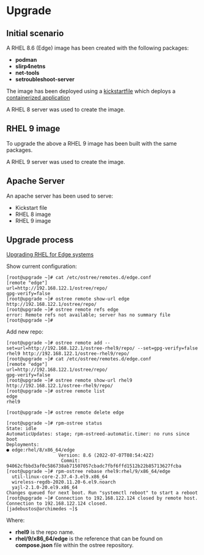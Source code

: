 # Upgrade

## Initial scenario

A RHEL 8.6 (Edge) image has been created with the following packages:

* **podman**
* **slirp4netns**
* **net-tools**
* **setroubleshoot-server**

The image has been deployed using a [kickstartfile](rhel8edge.ks) which deploys a [containerized application](quay.io/rhte_2019/2048-demoday:latest)

A RHEL 8 server was used to create the image.

## RHEL 9 image

To upgrade the above a RHEL 9 image has been built with the same packages.

 A RHEL 9 server was used to create the image.

## Apache Server

An apache server has been used to serve:

* Kickstart file
* RHEL 8 image
* RHEL 9 image

## Upgrade process

[Upgrading RHEL for Edge systems](https://access.redhat.com/documentation/en-us/red_hat_enterprise_linux/9/html-single/composing_installing_and_managing_rhel_for_edge_images/index#upgrading_rhel_for_edge_systems)

Show current configuration:

```
[root@upgrade ~]# cat /etc/ostree/remotes.d/edge.conf 
[remote "edge"]
url=http://192.168.122.1/ostree/repo/
gpg-verify=false
[root@upgrade ~]# ostree remote show-url edge
http://192.168.122.1/ostree/repo/
[root@upgrade ~]# ostree remote refs edge
error: Remote refs not available; server has no summary file
[root@upgrade ~]# 
```

Add new repo:

```
[root@upgrade ~]# ostree remote add --set=url=http://192.168.122.1/ostree-rhel9/repo/ --set=gpg-verify=false rhel9 http://192.168.122.1/ostree-rhel9/repo/
[root@upgrade ~]# cat /etc/ostree/remotes.d/edge.conf 
[remote "edge"]
url=http://192.168.122.1/ostree/repo/
gpg-verify=false
[root@upgrade ~]# ostree remote show-url rhel9
http://192.168.122.1/ostree-rhel9/repo/
[root@upgrade ~]# ostree remote list
edge
rhel9
```

```
[root@upgrade ~]# ostree remote delete edge
```

```
[root@upgrade ~]# rpm-ostree status
State: idle
AutomaticUpdates: stage; rpm-ostreed-automatic.timer: no runs since boot
Deployments:
● edge:rhel/8/x86_64/edge
                   Version: 8.6 (2022-07-07T08:54:42Z)
                    Commit: 94062cfbbd3af0c586738ab71507057cbadc7fbf6ffd1512b22b85713627fcba
[root@upgrade ~]# rpm-ostree rebase rhel9:rhel/9/x86_64/edge
  util-linux-core-2.37.4-3.el9.x86_64
  wireless-regdb-2020.11.20-6.el9.noarch
  yajl-2.1.0-20.el9.x86_64
Changes queued for next boot. Run "systemctl reboot" to start a reboot
[root@upgrade ~]# Connection to 192.168.122.124 closed by remote host.
Connection to 192.168.122.124 closed.
[jadebustos@archimedes ~]$ 
```

Where:

* **rhel9** is the repo name.
* **rhel/9/x86_64/edge** is the reference that can be found on **compose.json** file within the ostree repository.



